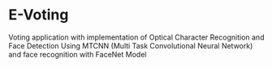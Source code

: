 # E-Voting

Voting application with implementation of Optical Character Recognition and Face Detection Using MTCNN (Multi Task Convolutional Neural Network) and face recognition with FaceNet Model
